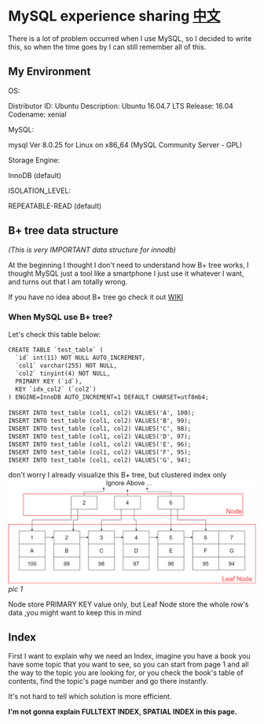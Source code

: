 # MySQL experience sharing [中文](https://github.com/Krados/mysql-experience-sharing/blob/master/README_zh-TW.md)
There is a lot of problem occurred when I use MySQL, so I decided to write this, so when the time goes by I can still remember all of this.


## My Environment
OS:


Distributor ID:	Ubuntu
Description:	Ubuntu 16.04.7 LTS
Release:	16.04
Codename:	xenial


MySQL:


mysql  Ver 8.0.25 for Linux on x86_64 (MySQL Community Server - GPL)


Storage Engine:


InnoDB (default)


ISOLATION_LEVEL:


REPEATABLE-READ (default)

## B+ tree data structure
*(This is very IMPORTANT data structure for innodb)*


At the beginning I thought I don't need to understand how B+ tree works, I thought MySQL just a tool like a smartphone I just use it whatever I want, and turns out that I am totally wrong.


If you have no idea about B+ tree go check it out [WIKI](https://zh.wikipedia.org/wiki/B%2B%E6%A0%91)


### When MySQL use B+ tree?
Let's check this table below:
```
CREATE TABLE `test_table` (
  `id` int(11) NOT NULL AUTO_INCREMENT,
  `col1` varchar(255) NOT NULL,
  `col2` tinyint(4) NOT NULL,
  PRIMARY KEY (`id`),
  KEY `idx_col2` (`col2`)
) ENGINE=InnoDB AUTO_INCREMENT=1 DEFAULT CHARSET=utf8mb4;

INSERT INTO test_table (col1, col2) VALUES('A', 100);
INSERT INTO test_table (col1, col2) VALUES('B', 99);
INSERT INTO test_table (col1, col2) VALUES('C', 98);
INSERT INTO test_table (col1, col2) VALUES('D', 97);
INSERT INTO test_table (col1, col2) VALUES('E', 96);
INSERT INTO test_table (col1, col2) VALUES('F', 95);
INSERT INTO test_table (col1, col2) VALUES('G', 94);
```

don't worry I already visualize this B+ tree, but clustered index only
![GitHub Logo](https://github.com/Krados/mysql-experience-sharing/blob/master/test_table_clustered_index.png)
*pic 1*


Node store PRIMARY KEY value only, but Leaf Node store the whole row's data ,you might want to keep this in mind


## Index
First I want to explain why we need an Index, imagine you have a book you have some topic that you want to see, 
so you can start from page 1 and all the way to the topic you are looking for, or you check the book's table of contents, 
find the topic's page number and go there instantly.


It's not hard to tell which solution is more efficient.


**I'm not gonna explain FULLTEXT INDEX, SPATIAL INDEX in this page.**
